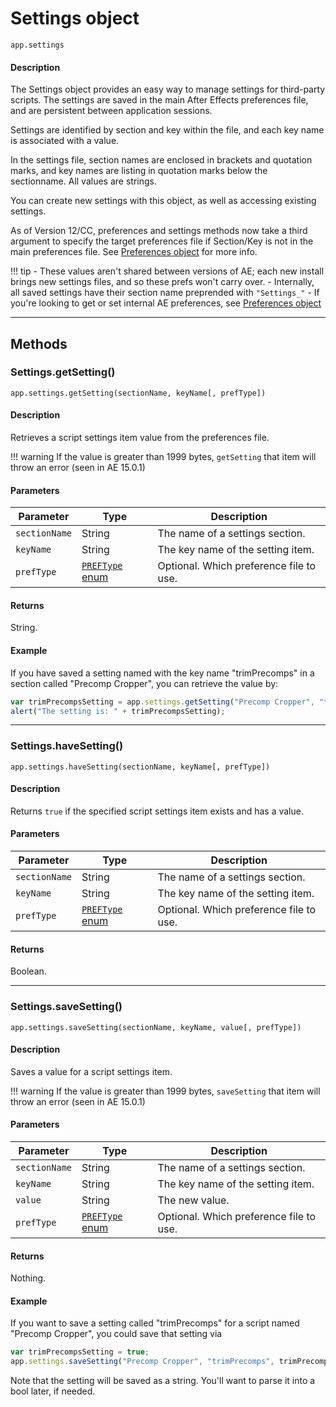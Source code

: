 # Settings object

`app.settings`

#### Description

The Settings object provides an easy way to manage settings for third-party scripts. The settings are saved in the main After Effects preferences file, and are persistent between application sessions.

Settings are identified by section and key within the file, and each key name is associated with a value.

In the settings file, section names are enclosed in brackets and quotation marks, and key names are listing in quotation marks below the sectionname. All values are strings.

You can create new settings with this object, as well as accessing existing settings.

As of Version 12/CC, preferences and settings methods now take a third argument to specify the target preferences file if Section/Key is not in the main preferences file. See [Preferences object](preferences.md) for more info.

!!! tip
    - These values aren't shared between versions of AE; each new install brings new settings files, and so these prefs won't carry over.
    - Internally, all saved settings have their section name preprended with `"Settings_"`
    - If you're looking to get or set internal AE preferences, see [Preferences object](preferences.md)

---

## Methods

### Settings.getSetting()

`app.settings.getSetting(sectionName, keyName[, prefType])`

#### Description

Retrieves a script settings item value from the preferences file.

!!! warning
    If the value is greater than 1999 bytes, `getSetting` that item will throw an error (seen in AE 15.0.1)

#### Parameters

|   Parameter   |                       Type                        |               Description               |
| ------------- | ------------------------------------------------- | --------------------------------------- |
| `sectionName` | String                                            | The name of a settings section.         |
| `keyName`     | String                                            | The key name of the setting item.       |
| `prefType`    | [`PREFType` enum](./preferences.md#preftype-enum) | Optional. Which preference file to use. |


#### Returns

String.

#### Example

If you have saved a setting named with the key name "trimPrecomps" in a section called "Precomp Cropper", you can retrieve the value by:

```javascript
var trimPrecompsSetting = app.settings.getSetting("Precomp Cropper", "trimPrecomps");
alert("The setting is: " + trimPrecompsSetting);
```

---

### Settings.haveSetting()

`app.settings.haveSetting(sectionName, keyName[, prefType])`

#### Description

Returns `true` if the specified script settings item exists and has a value.

#### Parameters

|   Parameter   |                       Type                        |               Description               |
| ------------- | ------------------------------------------------- | --------------------------------------- |
| `sectionName` | String                                            | The name of a settings section.         |
| `keyName`     | String                                            | The key name of the setting item.       |
| `prefType`    | [`PREFType` enum](./preferences.md#preftype-enum) | Optional. Which preference file to use. |

#### Returns

Boolean.

---

### Settings.saveSetting()

`app.settings.saveSetting(sectionName, keyName, value[, prefType])`

#### Description

Saves a value for a script settings item.

!!! warning
    If the value is greater than 1999 bytes, `saveSetting` that item will throw an error (seen in AE 15.0.1)

#### Parameters

|   Parameter   |                       Type                        |               Description               |
| ------------- | ------------------------------------------------- | --------------------------------------- |
| `sectionName` | String                                            | The name of a settings section.         |
| `keyName`     | String                                            | The key name of the setting item.       |
| `value`       | String                                            | The new value.                          |
| `prefType`    | [`PREFType` enum](./preferences.md#preftype-enum) | Optional. Which preference file to use. |

#### Returns

Nothing.

#### Example

If you want to save a setting called "trimPrecomps" for a script named "Precomp Cropper", you could save that setting via

```javascript
var trimPrecompsSetting = true;
app.settings.saveSetting("Precomp Cropper", "trimPrecomps", trimPrecompsSetting);
```

Note that the setting will be saved as a string. You'll want to parse it into a bool later, if needed.
